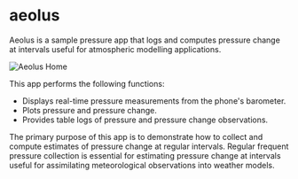 # aeolus
Aeolus is a sample pressure app that logs and computes pressure change at intervals useful for atmospheric modelling applications.

![Aeolus Home](http://www.atmos.washington.edu/~cmcnich/emailout2/aeolusmerge.png)

This app performs the following functions:
  - Displays real-time pressure measurements from the phone's barometer.
  - Plots pressure and pressure change.
  - Provides table logs of pressure and pressure change observations.

The primary purpose of this app is to demonstrate how to collect and compute estimates of 
pressure change at regular intervals. Regular frequent pressure collection is essential for estimating pressure change 
at intervals useful for assimilating meteorological observations into weather models. 
